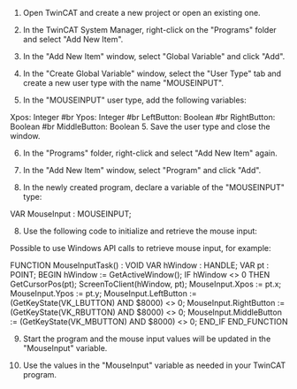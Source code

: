 1. Open TwinCAT and create a new project or open an existing one.

2. In the TwinCAT System Manager, right-click on the "Programs" folder and select "Add New Item".

3. In the "Add New Item" window, select "Global Variable" and click "Add".

4. In the "Create Global Variable" window, select the "User Type" tab and create a new user type with the name "MOUSEINPUT".

5. In the "MOUSEINPUT" user type, add the following variables:

Xpos: Integer #br
Ypos: Integer #br
LeftButton: Boolean #br
RightButton: Boolean #br
MiddleButton: Boolean
5. Save the user type and close the window.

6. In the "Programs" folder, right-click and select "Add New Item" again.

7. In the "Add New Item" window, select "Program" and click "Add".

7. In the newly created program, declare a variable of the "MOUSEINPUT" type:

VAR MouseInput : MOUSEINPUT;

8. Use the following code to initialize and retrieve the mouse input:

Possible to use Windows API calls to retrieve mouse input, for example:

FUNCTION MouseInputTask() : VOID
    VAR hWindow : HANDLE;
    VAR pt : POINT;
BEGIN
    hWindow := GetActiveWindow();
    IF hWindow <> 0 THEN
        GetCursorPos(pt);
        ScreenToClient(hWindow, pt);
        MouseInput.Xpos := pt.x;
        MouseInput.Ypos := pt.y;
        MouseInput.LeftButton := (GetKeyState(VK_LBUTTON) AND $8000) <> 0;
        MouseInput.RightButton := (GetKeyState(VK_RBUTTON) AND $8000) <> 0;
        MouseInput.MiddleButton := (GetKeyState(VK_MBUTTON) AND $8000) <> 0;
    END_IF
END_FUNCTION

9. Start the program and the mouse input values will be updated in the "MouseInput" variable.

10. Use the values in the "MouseInput" variable as needed in your TwinCAT program.




